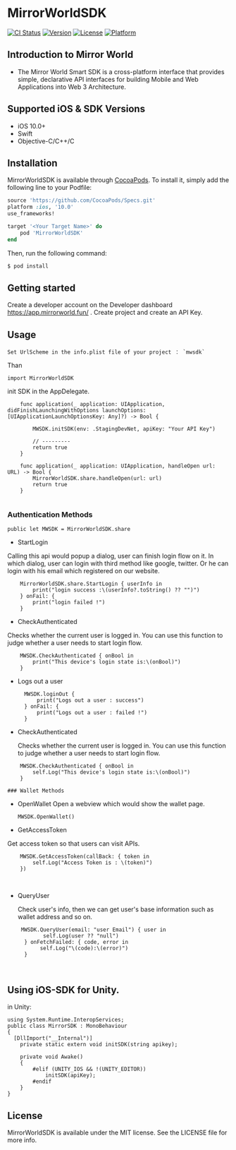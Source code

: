 # MirrorWorldSDK

[![CI Status](https://img.shields.io/travis/791738673@qq.com/MirrorWorldSDK.svg?style=flat)](https://travis-ci.org/791738673@qq.com/MirrorWorldSDK)
[![Version](https://img.shields.io/cocoapods/v/MirrorWorldSDK.svg?style=flat)](https://cocoapods.org/pods/MirrorWorldSDK)
[![License](https://img.shields.io/cocoapods/l/MirrorWorldSDK.svg?style=flat)](https://cocoapods.org/pods/MirrorWorldSDK)
[![Platform](https://img.shields.io/cocoapods/p/MirrorWorldSDK.svg?style=flat)](https://cocoapods.org/pods/MirrorWorldSDK)

## Introduction to Mirror World

- The Mirror World Smart SDK is a cross-platform interface that provides simple, declarative API interfaces for building Mobile and Web Applications into Web 3 Architecture.


## Supported iOS & SDK Versions

- iOS 10.0+
- Swift
- Objective-C/C++/C

## Installation

MirrorWorldSDK is available through [CocoaPods](https://cocoapods.org). To install
it, simply add the following line to your Podfile:

```ruby
source 'https://github.com/CocoaPods/Specs.git'
platform :ios, '10.0'
use_frameworks!

target '<Your Target Name>' do
    pod 'MirrorWorldSDK'
end

```

Then, run the following command:

```sh
$ pod install
```

## Getting started

Create a developer account on the Developer dashboard https://app.mirrorworld.fun/ . Create project and create an API Key.

## Usage

```
Set UrlScheme in the info.plist file of your project ： `mwsdk`

```

Than

```
import MirrorWorldSDK

```

init SDK in the AppDelegate.

```
    func application(_ application: UIApplication, didFinishLaunchingWithOptions launchOptions: [UIApplicationLaunchOptionsKey: Any]?) -> Bool {
       
        MWSDK.initSDK(env: .StagingDevNet, apiKey: "Your API Key")
        
        // ---------
        return true
    }
    
    func application(_ application: UIApplication, handleOpen url: URL) -> Bool {
        MirrorWorldSDK.share.handleOpen(url: url)
        return true
    }
    
```

### Authentication Methods

`public let MWSDK = MirrorWorldSDK.share`

- StartLogin

Calling this api would popup a dialog, user can finish login flow on it. In which dialog, user can login with third method like google, twitter. Or he can login with his email which registered on our website.

```
    MirrorWorldSDK.share.StartLogin { userInfo in
        print("login success :\(userInfo?.toString() ?? "")")
    } onFail: {
        print("login failed !")
    }
```

- CheckAuthenticated

Checks whether the current user is logged in. You can use this function to judge whether a user needs to start login flow.

```
    MWSDK.CheckAuthenticated { onBool in
        print("This device's login state is:\(onBool)")
    }
```

- Logs out a user
  ```
    MWSDK.loginOut {
        print("Logs out a user : success")
    } onFail: {
        print("Logs out a user : failed !")
    }
  ```
- CheckAuthenticated

    Checks whether the current user is logged in. You can use this function to judge  whether a user needs to start login flow.

```
    MWSDK.CheckAuthenticated { onBool in
        self.Log("This device's login state is:\(onBool)")
    }

### Wallet Methods

```

- OpenWallet
  Open a webview which would show the wallet page.
  ```
  MWSDK.OpenWallet()
  ```
- GetAccessToken

Get access token so that users can visit APIs.

```
    MWSDK.GetAccessToken(callBack: { token in
        self.Log("Access Token is : \(token)")
    })
```

<br/>

- QueryUser
  
  Check user's info, then we can get user's base information such as wallet address and so on.
  ```
   MWSDK.QueryUser(email: "user Email") { user in
          self.Log(user ?? "null")
    } onFetchFailed: { code, error in
         self.Log("\(code):\(error)")
    }
  ```

<br/>



## Using iOS-SDK for Unity.
in Unity:
```
using System.Runtime.InteropServices;
public class MirrorSDK : MonoBehaviour
{
  [DllImport("__Internal")]
    private static extern void initSDK(string apikey);
    
    private void Awake()
    {
        #elif (UNITY_IOS && !(UNITY_EDITOR))
            initSDK(apiKey);
        #endif
    }
}
```




## License

MirrorWorldSDK is available under the MIT license. See the LICENSE file for more info.
